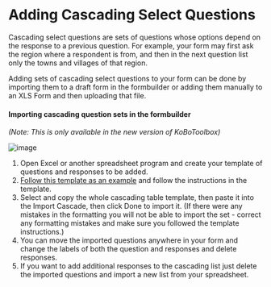 # Adding Cascading Select Questions

Cascading select questions are sets of questions whose options depend on the response to a previous question. For example, your form may first ask the region where a respondent is from, and then in the next question list only the towns and villages of that region.
 
Adding sets of cascading select questions to your form can be done by importing them to a draft form in the formbuilder or adding them manually to an XLS Form and then uploading that file.

#### Importing cascading question sets in the formbuilder

_(Note: This is only available in the new version of KoBoToolbox)_

![image](/images/cascading_select/cascade_import.gif)  

1. Open Excel or another spreadsheet program and create your template of questions and responses to be added.
2. [Follow this template as an example](https://docs.google.com/spreadsheets/d/1C_uDOkjjbv5Kx3lyOY7ORwM-muW6BKVzdaPMB1X8-2A/edit#gid=0) and follow the instructions in the template.
3. Select and copy the whole cascading table template, then paste it into the Import Cascade, then click Done to import it. (If there were any mistakes in the formatting you will not be able to import the set - correct any formatting mistakes and make sure you followed the template instructions.)
4. You can move the imported questions anywhere in your form and change the labels of both the question and responses and delete responses.
5. If you want to add additional responses to the cascading list just delete the imported questions and import a new list from your spreadsheet.
